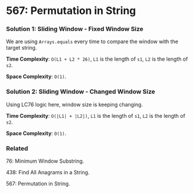 # 567: Permutation in String

### Solution 1: Sliding Window - Fixed Window Size
We are using `Arrays.equals` every time to compare the window with the target string.

**Time Complexity**: `O(L1 + L2 * 26)`, `L1` is the length of `s1`, `L2` is the length of `s2`.

**Space Complexity**: `O(1)`.

### Solution 2: Sliding Window - Changed Window Size
Using LC76 logic here, window size is keeping changing.

**Time Complexity**: `O(|L1| + |L2|)`, `L1` is the length of `s1`, `L2` is the length of `s2`.

**Space Complexity**: `O(1)`.

### Related
76: Minimum Window Substring.

438: Find All Anagrams in a String.

567: Permutation in String.